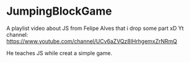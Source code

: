 # JumpingBlockGame
A playlist video about JS from Felipe Alves that i drop some part xD
Yt channel: https://www.youtube.com/channel/UCv6aZVQz8IHrhgemxZrNRmQ

He teaches JS while creat a simple game.
